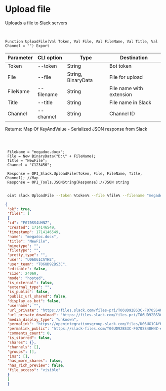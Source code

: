 ﻿---
sidebar_position: 2
---

# Upload file
 Uploads a file to Slack servers


<br/>


`Function UploadFile(Val Token, Val File, Val FileName, Val Title, Val Channel = "") Export`

 | Parameter | CLI option | Type | Destination |
 |-|-|-|-|
 | Token | --token | String | Bot token |
 | File | --file | String, BinaryData | File for upload |
 | FileName | --filename | String | File name with extension |
 | Title | --title | String | File name in Slack |
 | Channel | --channel | String | Channel ID |

 
 Returns: Map Of KeyAndValue - Serialized JSON response from Slack

<br/>




```bsl title="Code example"
 
 FileName = "megadoc.docx";
 File = New BinaryData("D:\" + FileName);
 Title = "NewFile";
 Channel = "C123456";
 
 Response = OPI_Slack.UploadFile(Token, File, FileName, Title, Channel); //Map
 Response = OPI_Tools.JSONString(Response);//JSON string
```
	


```sh title="CLI command example"
 
 oint slack UploadFile --token %token% --file %file% --filename "megadoc.docx" --title %title% --channel "C123456"

```

```json title="Result"
{
 "ok": true,
 "files": [
 {
 "id": "F070SS4UHNZ",
 "created": 1714146549,
 "timestamp": 1714146549,
 "name": "megadoc.docx",
 "title": "NewFile",
 "mimetype": "",
 "filetype": "",
 "pretty_type": "",
 "user": "U06UG1CAYH2",
 "user_team": "T06UD92BS3C",
 "editable": false,
 "size": 24069,
 "mode": "hosted",
 "is_external": false,
 "external_type": "",
 "is_public": false,
 "public_url_shared": false,
 "display_as_bot": false,
 "username": "",
 "url_private": "https://files.slack.com/files-pri/T06UD92BS3C-F070SS4UHNZ/megadoc.docx",
 "url_private_download": "https://files.slack.com/files-pri/T06UD92BS3C-F070SS4UHNZ/download/megadoc.docx",
 "media_display_type": "unknown",
 "permalink": "https://openintegrationsgroup.slack.com/files/U06UG1CAYH2/F070SS4UHNZ/megadoc.docx",
 "permalink_public": "https://slack-files.com/T06UD92BS3C-F070SS4UHNZ-e68bef4a91",
 "comments_count": 0,
 "is_starred": false,
 "shares": {},
 "channels": [],
 "groups": [],
 "ims": [],
 "has_more_shares": false,
 "has_rich_preview": false,
 "file_access": "visible"
 }
 ]
 }
```
